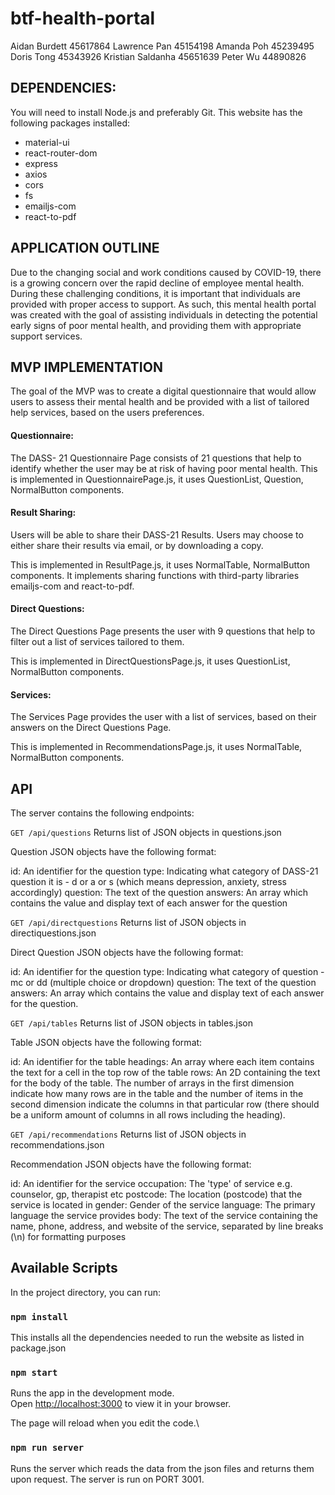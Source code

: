 # btf-health-portal

Aidan Burdett 45617864
Lawrence Pan 45154198
Amanda Poh 45239495
Doris Tong 45343926
Kristian Saldanha 45651639
Peter Wu 44890826

## DEPENDENCIES:

You will need to install Node.js and preferably Git.
This website has the following packages installed:

- material-ui
- react-router-dom
- express
- axios
- cors
- fs
- emailjs-com
- react-to-pdf

## APPLICATION OUTLINE

Due to the changing social and work conditions caused by COVID-19, there is a growing concern over the rapid decline of employee mental health. During these challenging conditions, it is important that individuals are provided with proper access to support. As such, this mental health portal was created with the goal of assisting individuals in detecting the potential early signs of poor mental health, and providing them with appropriate support services.

## MVP IMPLEMENTATION

The goal of the MVP was to create a digital questionnaire that would allow users to assess their mental health and be provided with a list of tailored help services, based on the users preferences.

#### Questionnaire:

The DASS- 21 Questionnaire Page consists of 21 questions that help to identify whether the user may be at risk of having poor mental health.
This is implemented in QuestionnairePage.js, it uses QuestionList, Question, NormalButton components.

#### Result Sharing:

Users will be able to share their DASS-21 Results. Users may choose to either share their results via email, or by downloading a copy.

This is implemented in ResultPage.js, it uses NormalTable, NormalButton components. It implements sharing functions with third-party libraries emailjs-com and react-to-pdf.

#### Direct Questions:

The Direct Questions Page presents the user with 9 questions that help to filter out a list of services tailored to them.

This is implemented in DirectQuestionsPage.js, it uses QuestionList, NormalButton components.

#### Services:

The Services Page provides the user with a list of services, based on their answers on the Direct Questions Page.

This is implemented in RecommendationsPage.js, it uses NormalTable, NormalButton components.

## API

The server contains the following endpoints:

`GET /api/questions`
Returns list of JSON objects in questions.json

Question JSON objects have the following format:

id: An identifier for the question
type: Indicating what category of DASS-21 question it is - d or a or s (which means depression, anxiety, stress accordingly)
question: The text of the question
answers: An array which contains the value and display text of each answer for the question

`GET /api/directquestions`
Returns list of JSON objects in directiquestions.json

Direct Question JSON objects have the following format:

id: An identifier for the question
type: Indicating what category of question - mc or dd (multiple choice or dropdown)
question: The text of the question
answers: An array which contains the value and display text of each answer for the question.

`GET /api/tables`
Returns list of JSON objects in tables.json

Table JSON objects have the following format:

id: An identifier for the table
headings: An array where each item contains the text for a cell in the top row of the table
rows: An 2D containing the text for the body of the table. The number of arrays in the first dimension indicate how many rows are in the table and the number of items in the second dimension indicate the columns in that particular row (there should be a uniform amount of columns in all rows including the heading).

`GET /api/recommendations`
Returns list of JSON objects in recommendations.json

Recommendation JSON objects have the following format:

id: An identifier for the service
occupation: The 'type' of service e.g. counselor, gp, therapist etc
postcode: The location (postcode) that the service is located in
gender: Gender of the service
language: The primary language the service provides
body: The text of the service containing the name, phone, address, and website of the service, separated by line breaks (\\n) for formatting purposes

## Available Scripts

In the project directory, you can run:

### `npm install`

This installs all the dependencies needed to run the website as listed in package.json

### `npm start`

Runs the app in the development mode.\
Open [http://localhost:3000](http://localhost:3000) to view it in your browser.

The page will reload when you edit the code.\

### `npm run server`

Runs the server which reads the data from the json files and returns them upon request. The server is run on PORT 3001.
